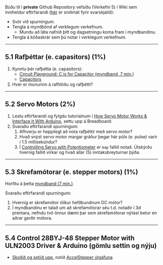 Búðu til í **private** Github Repository vefsíðu (Verkefni 5) í Wiki sem inniheldur eftirfarandi ([hér](./Verkefni5_svar_template.md) er sniðmát fyrir svarskjalið):

- Svör við spurningum.
- Tengla á myndbönd af verklegum verkefnum.
  - Mundu að láta nafnið þitt og dagsetningu koma fram í myndbandinu.
- Tengla á kóðaskrár sem þú notar í verklegum verkefnum.

---

## 5.1 Rafþéttar (e. capasitors) (1%)

1. Kynntu þér rafþétta (e. capasitors):
   - [Circuit Playground: C is for Capacitor (myndband, 7 mín.)](https://learn.adafruit.com/circuit-playground-c-is-for-capacitor/video)
   - [Capacitors](https://www.instructables.com/lesson/Capacitors-2/)
1. Hver er munurinn á rafhlöðu og rafþétti?

---

## 5.2 Servo Motors (2%)

1. Lestu eftirfarandi og fylgdu tutorialnum í [How Servo Motor Works & Interface It With Arduino](https://lastminuteengineers.com/servo-motor-arduino-tutorial/),  settu upp á Breadboard:
2. Svaraðu eftirfarandi spurningum:
    1. Afhverju er heppilegt að nota rafþéttir með servo motor?
    2. Hvað snýst servo motor margar gráður þegar hár púls (e. pulse) varir í 1.5 millisekúndur?
    3. Í [Controlling Servo with Potentiometer](https://lastminuteengineers.com/servo-motor-arduino-tutorial/#controlling-servo-with-a-potentiometer) er ```map``` fallið notað. Útskýrðu hvernig fallið virkar og hvað allar (5) inntaksbreyturnar þýða.

---

## 5.3 Skrefamótorar (e. stepper motors) (1%)

Horfðu á þetta [myndband (7 mín.)](https://youtu.be/bkqoKWP4Oy4).

Svaraðu eftirfarandi spurningum:

 1. Hvernig er skrefamótor ólíkur hefðbundnum DC mótor?
 2. Í myndbandinu er talað um að skrefamótorar séu t.d. notaðir í 3d prentara, nefndu tvö önnur dæmi þar sem skrefamótorar nýtast betur en aðrar gerðir mótora.

---

## 5.4 Control 28BYJ-48 Stepper Motor with ULN2003 Driver & Arduino (gömlu settin og nýju)
- [Skoðið og setjið upp](https://lastminuteengineers.com/28byj48-stepper-motor-arduino-tutorial/), notið [AccelStepper útgáfuna](https://lastminuteengineers.com/28byj48-stepper-motor-arduino-tutorial/#arduino-code-using-accelstepper-library)



